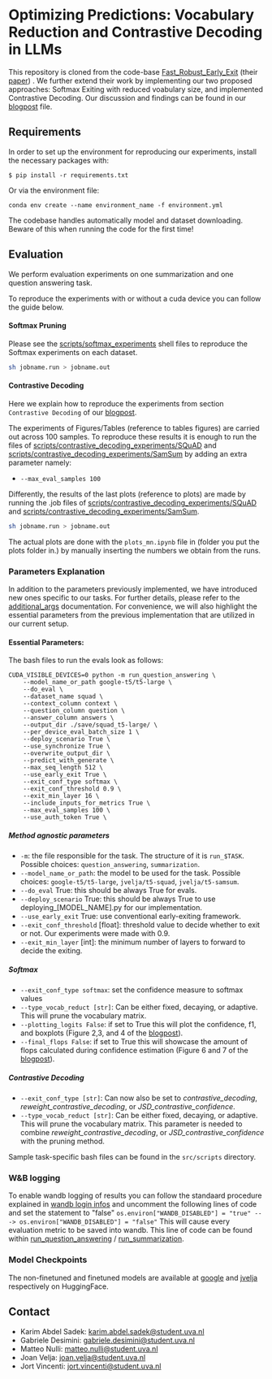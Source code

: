 <!--
# Not all FLOPs are created equally: leveraging confidence in intermediate representations to maximize efficiency subject to calibration error
-->

# Optimizing Predictions: Vocabulary Reduction and Contrastive Decoding in LLMs

This repository is cloned from the code-base <a href="https://github.com/raymin0223/fast_robust_early_exit" target="_blank" rel="noopener noreferrer">  Fast_Robust_Early_Exit</a> (their [paper](https://arxiv.org/abs/2310.05424)) . We further extend their work by implementing our two proposed approaches: Softmax Exiting with reduced voabulary size, and implemented Contrastive Decoding. Our discussion and findings can be found in our [blogpost](blogpost.md) file.


## Requirements
In order to set up the environment for reproducing our experiments, install the necessary packages with: 
```
$ pip install -r requirements.txt
```
Or via the environment file:
```
conda env create --name environment_name -f environment.yml
```

The codebase handles automatically model and dataset downloading. Beware of this when running the code for the first time! 


## Evaluation
We perform evaluation experiments on one summarization and one question answering task. 

To reproduce the experiments with or without a cuda device you can follow the guide below.

#### Softmax Pruning
Please see the [scripts/softmax_experiments](src/scripts/softmax_experiments) shell files to reproduce the Softmax experiments on each dataset.    
```bash
sh jobname.run > jobname.out
```

#### Contrastive Decoding
Here we explain how to reproduce the experiments from section `Contrastive Decoding` of our [blogpost](blogpost.md). 

<!-- The folder [scripts/contrastive_decoding_experiments](src/scripts/contrastive_decoding_experiments) contains  -->

The experiments of Figures/Tables (reference to tables figures) are carried out across 100 samples. To reproduce these results it is enough to run the files of [scripts/contrastive_decoding_experiments/SQuAD](src/scripts/contrastive_decoding_experiments/SQuAD) and [scripts/contrastive_decoding_experiments/SamSum](src/scripts/contrastive_decoding_experiments/SamSum) by adding an extra parameter namely:

- `--max_eval_samples 100` 

Differently, the results of the last plots (reference to plots) are made by running the .job files of [scripts/contrastive_decoding_experiments/SQuAD](src/scripts/contrastive_decoding_experiments/SQuAD) and [scripts/contrastive_decoding_experiments/SamSum](src/scripts/contrastive_decoding_experiments/SamSum). 

```bash
sh jobname.run > jobname.out
```
 
The actual plots are done with the `plots_mn.ipynb` file in (folder you put the plots folder in.) by manually inserting the numbers we obtain from the runs. 



### Parameters Explanation

In addition to the parameters previously implemented, we have introduced new ones specific to our tasks. For further details, please refer to the [additional_args](src/util/additional_args.py) documentation. For convenience, we will also highlight the essential parameters from the previous implementation that are utilized in our current setup.

#### Essential Parameters:

The bash files to run the evals look as follows:

```
CUDA_VISIBLE_DEVICES=0 python -m run_question_answering \
    --model_name_or_path google-t5/t5-large \
    --do_eval \
    --dataset_name squad \
    --context_column context \
    --question_column question \
    --answer_column answers \
    --output_dir ./save/squad_t5-large/ \
    --per_device_eval_batch_size 1 \
    --deploy_scenario True \
    --use_synchronize True \
    --overwrite_output_dir \
    --predict_with_generate \
    --max_seq_length 512 \
    --use_early_exit True \
    --exit_conf_type softmax \
    --exit_conf_threshold 0.9 \
    --exit_min_layer 16 \
    --include_inputs_for_metrics True \
    --max_eval_samples 100 \
    --use_auth_token True \
```

##### Method agnostic parameters
- `-m`: the file responsible for the task. The structure of it is `run_$TASK`. Possible choices: `question_answering`, `summarization`.
- `--model_name_or_path`: the model to be used for the task. Possible choices: `google-t5/t5-large`, `jvelja/t5-squad`, `jvelja/t5-samsum`.
- `--do_eval` True: this should be always True for evals.
- `--deploy_scenario` True: this should be always True to use deploying_[MODEL_NAME].py for our implementation.
- `--use_early_exit` True: use conventional early-exiting framework.
- `--exit_conf_threshold` [float]: threshold value to decide whether to exit or not. Our experiments were made with 0.9.
- `--exit_min_layer` [int]: the minimum number of layers to forward to decide the exiting. 


##### Softmax
- `--exit_conf_type softmax`: set the confidence measure to softmax values
- `--type_vocab_reduct [str]`: Can be either fixed, decaying, or adaptive. This will prune the vocabulary matrix.
- `--plotting_logits False`: if set to True this will plot the confidence, f1, and boxplots (Figure 2,3, and 4 of the [blogpost](blogpost.md)).
- `--final_flops False`: if set to True this will showcase the amount of flops calculated during confidence estimation (Figure 6 and 7 of the [blogpost](blogpost.md)).

##### Contrastive Decoding
- `--exit_conf_type [str]`: Can now also be set to <i>contrastive_decoding</i>, <i>reweight_contrastive_decoding</i>, or <i>JSD_contrastive_confidence</i>.
- `--type_vocab_reduct [str]`: Can be either fixed, decaying, or adaptive. This will prune the vocabulary matrix. This parameter is needed to combine <i>reweight_contrastive_decoding</i>, or <i>JSD_contrastive_confidence</i> with the pruning method.

Sample task-specific bash files can be found in the `src/scripts` directory. 



### W&B logging

To enable wandb logging of results you can follow the standaard procedure explained in [wandb login infos](https://docs.wandb.ai/ref/cli/wandb-login) and uncomment the following lines of code   
and set the statement to "false"
`os.environ["WANDB_DISABLED"] = "true" ---> os.environ["WANDB_DISABLED"] = "false"`
This will cause every evaluation metric to be saved into wandb. 
This line of code can be found within [run_question_answering](src/run_question_answering.py) / [run_summarization](src/run_summarization.py).


### Model Checkpoints

The non-finetuned and finetuned models are available at  [google](https://huggingface.co/google-t5) and [jvelja](https://huggingface.co/jvelja) respectively on HuggingFace. 

## Contact
- Karim Abdel Sadek: karim.abdel.sadek@student.uva.nl
- Gabriele Desimini: gabriele.desimini@student.uva.nl
- Matteo Nulli: matteo.nulli@student.uva.nl
- Joan Velja: joan.velja@student.uva.nl
- Jort Vincenti: jort.vincenti@student.uva.nl
